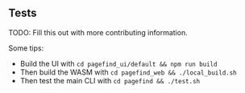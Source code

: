 ## Tests

TODO: Fill this out with more contributing information.

Some tips:
- Build the UI with `cd pagefind_ui/default && npm run build`
- Then build the WASM with `cd pagefind_web && ./local_build.sh`
- Then test the main CLI with `cd pagefind && ./test.sh`

